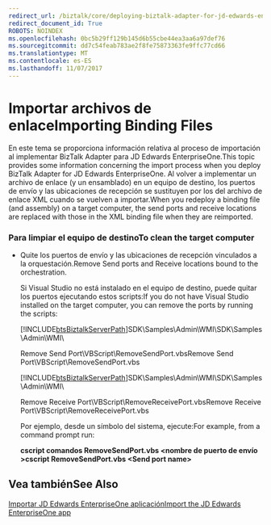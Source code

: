 ```yaml
---
redirect_url: /biztalk/core/deploying-biztalk-adapter-for-jd-edwards-enterpriseone/
redirect_document_id: True
ROBOTS: NOINDEX
ms.openlocfilehash: 0bc5b29ff129b145d6b55cbe44ea3aa6a97def76
ms.sourcegitcommit: dd7c54feab783ae2f8fe75873363fe9ffc77cd66
ms.translationtype: MT
ms.contentlocale: es-ES
ms.lasthandoff: 11/07/2017
---
```

# <a name="importing-binding-files"></a><span data-ttu-id="332d5-101">Importar archivos de enlace</span><span class="sxs-lookup"><span data-stu-id="332d5-101">Importing Binding Files</span></span>
<span data-ttu-id="332d5-102">En este tema se proporciona información relativa al proceso de importación al implementar BizTalk Adapter para JD Edwards EnterpriseOne.</span><span class="sxs-lookup"><span data-stu-id="332d5-102">This topic provides some information concerning the import process when you deploy BizTalk Adapter for JD Edwards EnterpriseOne.</span></span> <span data-ttu-id="332d5-103">Al volver a implementar un archivo de enlace (y un ensamblado) en un equipo de destino, los puertos de envío y las ubicaciones de recepción se sustituyen por los del archivo de enlace XML cuando se vuelven a importar.</span><span class="sxs-lookup"><span data-stu-id="332d5-103">When you redeploy a binding file (and assembly) on a target computer, the send ports and receive locations are replaced with those in the XML binding file when they are reimported.</span></span>  
  
### <a name="to-clean-the-target-computer"></a><span data-ttu-id="332d5-104">Para limpiar el equipo de destino</span><span class="sxs-lookup"><span data-stu-id="332d5-104">To clean the target computer</span></span>  
  
-   <span data-ttu-id="332d5-105">Quite los puertos de envío y las ubicaciones de recepción vinculados a la orquestación.</span><span class="sxs-lookup"><span data-stu-id="332d5-105">Remove Send ports and Receive locations bound to the orchestration.</span></span>  
  
     <span data-ttu-id="332d5-106">Si Visual Studio no está instalado en el equipo de destino, puede quitar los puertos ejecutando estos scripts:</span><span class="sxs-lookup"><span data-stu-id="332d5-106">If you do not have Visual Studio installed on the target computer, you can remove the ports by running the scripts:</span></span>  
  
     [!INCLUDE[btsBiztalkServerPath](../includes/btsbiztalkserverpath-md.md)]<span data-ttu-id="332d5-107">SDK\Samples\Admin\WMI\\</span><span class="sxs-lookup"><span data-stu-id="332d5-107">SDK\Samples\Admin\WMI\\</span></span>  
  
     <span data-ttu-id="332d5-108">Remove Send Port\VBScript\RemoveSendPort.vbs</span><span class="sxs-lookup"><span data-stu-id="332d5-108">Remove Send Port\VBScript\RemoveSendPort.vbs</span></span>  
  
     [!INCLUDE[btsBiztalkServerPath](../includes/btsbiztalkserverpath-md.md)]<span data-ttu-id="332d5-109">SDK\Samples\Admin\WMI\\</span><span class="sxs-lookup"><span data-stu-id="332d5-109">SDK\Samples\Admin\WMI\\</span></span>  
  
     <span data-ttu-id="332d5-110">Remove Receive Port\VBScript\RemoveReceivePort.vbs</span><span class="sxs-lookup"><span data-stu-id="332d5-110">Remove Receive Port\VBScript\RemoveReceivePort.vbs</span></span>  
  
     <span data-ttu-id="332d5-111">Por ejemplo, desde un símbolo del sistema, ejecute:</span><span class="sxs-lookup"><span data-stu-id="332d5-111">For example, from a command prompt run:</span></span>  
  
     <span data-ttu-id="332d5-112">**cscript comandos RemoveSendPort.vbs \<nombre de puerto de envío >**</span><span class="sxs-lookup"><span data-stu-id="332d5-112">**cscript RemoveSendPort.vbs \<Send port name>**</span></span>  
  
## <a name="see-also"></a><span data-ttu-id="332d5-113">Vea también</span><span class="sxs-lookup"><span data-stu-id="332d5-113">See Also</span></span>  
 [<span data-ttu-id="332d5-114">Importar JD Edwards EnterpriseOne aplicación</span><span class="sxs-lookup"><span data-stu-id="332d5-114">Import the JD Edwards EnterpriseOne app</span></span>](../core/deploying-biztalk-adapter-for-jd-edwards-enterpriseone.md)